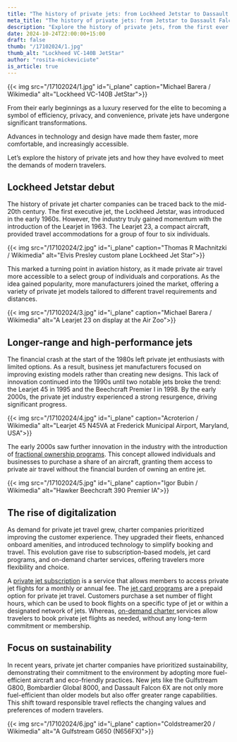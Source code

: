 ```yaml
---
title: "The history of private jets: from Lockheed Jetstar to Dassault Falcon"
meta_title: "The history of private jets: from Jetstar to Dassault Falcon"
description: "Explore the history of private jets, from the first ever private jet Lockheed Jetstar to the Dassault Falcon, and see how they have shaped modern aviation"
date: 2024-10-24T22:00:00+15:00
draft: false
thumb: "/17102024/1.jpg"
thumb_alt: "Lockheed VC-140B JetStar"
author: "rosita-mickeviciute"
is_article: true
---
```


{{< img src="/17102024/1.jpg" id="i\_plane" caption="Michael Barera / Wikimedia" alt="Lockheed VC-140B JetStar">}}

From their early beginnings as a luxury reserved for the elite to becoming a symbol of efficiency, privacy, and convenience, private jets have undergone significant transformations. 

Advances in technology and design have made them faster, more comfortable, and increasingly accessible. 

Let’s explore the history of private jets and how they have evolved to meet the demands of modern travelers. 

## Lockheed Jetstar debut

The history of private jet charter companies can be traced back to the mid-20th century. The first executive jet, the Lockheed Jetstar, was introduced in the early 1960s. However, the industry truly gained momentum with the introduction of the Learjet in 1963. The Learjet 23, a compact aircraft, provided travel accommodations for a group of four to six individuals. 

{{< img src="/17102024/2.jpg" id="i\_plane" caption="Thomas R Machnitzki / Wikimedia" alt="Elvis Presley custom plane Lockheed Jet Star">}}

This marked a turning point in aviation history, as it made private air travel more accessible to a select group of individuals and corporations. As the idea gained popularity, more manufacturers joined the market, offering a variety of private jet models tailored to different travel requirements and distances.

{{< img src="/17102024/3.jpg" id="i\_plane" caption="Michael Barera / Wikimedia" alt="A Learjet 23 on display at the Air Zoo">}}

## Longer-range and high-performance jets

The financial crash at the start of the 1980s left private jet enthusiasts with limited options. As a result, business jet manufacturers focused on improving existing models rather than creating new designs. This lack of innovation continued into the 1990s until two notable jets broke the trend: the Learjet 45 in 1995 and the Beechcraft Premier I in 1998. By the early 2000s, the private jet industry experienced a strong resurgence, driving significant progress.

{{< img src="/17102024/4.jpg" id="i\_plane" caption="Acroterion / Wikimedia" alt="Learjet 45 N45VA at Frederick Municipal Airport, Maryland, USA">}}

The early 2000s saw further innovation in the industry with the introduction of [fractional ownership programs](https://commons.erau.edu/cgi/viewcontent.cgi?article=1277&context=jaaer). This concept allowed individuals and businesses to purchase a share of an aircraft, granting them access to private air travel without the financial burden of owning an entire jet.

{{< img src="/17102024/5.jpg" id="i\_plane" caption="Igor Bubin / Wikimedia" alt="Hawker Beechcraft 390 Premier IA">}}

## The rise of digitalization

As demand for private jet travel grew, charter companies prioritized improving the customer experience. They upgraded their fleets, enhanced onboard amenities, and introduced technology to simplify booking and travel. This evolution gave rise to subscription-based models, jet card programs, and on-demand charter services, offering travelers more flexibility and choice.

A [private jet subscription](https://flexjet.com/blog/runway-guide-what-is-a-private-jet-subscription/) is a service that allows members to access private jet flights for a monthly or annual fee. The [jet card programs](https://elitetraveler.com/cars-jets-and-yachts/aviation/jet-card-private-aviation) are a prepaid option for private jet travel. Customers purchase a set number of flight hours, which can be used to book flights on a specific type of jet or within a designated network of jets. Whereas, [on-demand charter ](https://www.evojets.com/private-jet-charter/on-demand-jet-charter/)services allow travelers to book private jet flights as needed, without any long-term commitment or membership.

## Focus on sustainability

In recent years, private jet charter companies have prioritized sustainability, demonstrating their commitment to the environment by adopting more fuel-efficient aircraft and eco-friendly practices. New jets like the Gulfstream G800, Bombardier Global 8000, and Dassault Falcon 6X are not only more fuel-efficient than older models but also offer greater range capabilities. This shift toward responsible travel reflects the changing values and preferences of modern travelers.

{{< img src="/17102024/6.jpg" id="i\_plane" caption="Coldstreamer20 / Wikimedia" alt="A Gulfstream G650 (N656FX)">}}